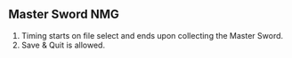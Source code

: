 ## Master Sword NMG

1. Timing starts on file select and ends upon collecting the Master Sword.
2. Save & Quit is allowed.
